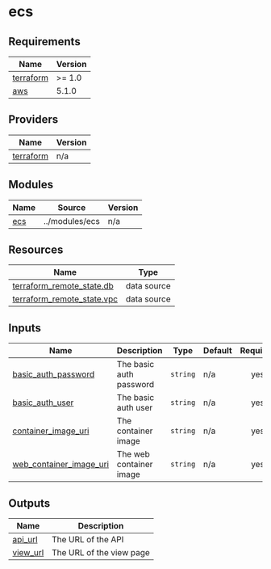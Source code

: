 # ecs

<!-- BEGINNING OF PRE-COMMIT-TERRAFORM DOCS HOOK -->
## Requirements

| Name | Version |
|------|---------|
| <a name="requirement_terraform"></a> [terraform](#requirement\_terraform) | >= 1.0 |
| <a name="requirement_aws"></a> [aws](#requirement\_aws) | 5.1.0 |

## Providers

| Name | Version |
|------|---------|
| <a name="provider_terraform"></a> [terraform](#provider\_terraform) | n/a |

## Modules

| Name | Source | Version |
|------|--------|---------|
| <a name="module_ecs"></a> [ecs](#module\_ecs) | ../modules/ecs | n/a |

## Resources

| Name | Type |
|------|------|
| [terraform_remote_state.db](https://registry.terraform.io/providers/hashicorp/terraform/latest/docs/data-sources/remote_state) | data source |
| [terraform_remote_state.vpc](https://registry.terraform.io/providers/hashicorp/terraform/latest/docs/data-sources/remote_state) | data source |

## Inputs

| Name | Description | Type | Default | Required |
|------|-------------|------|---------|:--------:|
| <a name="input_basic_auth_password"></a> [basic\_auth\_password](#input\_basic\_auth\_password) | The basic auth password | `string` | n/a | yes |
| <a name="input_basic_auth_user"></a> [basic\_auth\_user](#input\_basic\_auth\_user) | The basic auth user | `string` | n/a | yes |
| <a name="input_container_image_uri"></a> [container\_image\_uri](#input\_container\_image\_uri) | The container image | `string` | n/a | yes |
| <a name="input_web_container_image_uri"></a> [web\_container\_image\_uri](#input\_web\_container\_image\_uri) | The web container image | `string` | n/a | yes |

## Outputs

| Name | Description |
|------|-------------|
| <a name="output_api_url"></a> [api\_url](#output\_api\_url) | The URL of the API |
| <a name="output_view_url"></a> [view\_url](#output\_view\_url) | The URL of the view page |
<!-- END OF PRE-COMMIT-TERRAFORM DOCS HOOK -->
